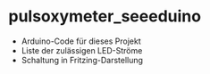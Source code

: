 # pulsoxymeter_seeeduino
- Arduino-Code für dieses Projekt
- Liste der zulässigen LED-Ströme
- Schaltung in Fritzing-Darstellung
